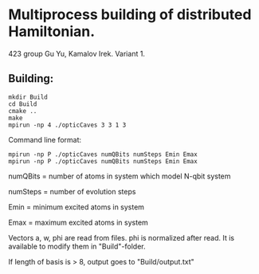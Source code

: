 # Multiprocess building of distributed Hamiltonian.

423 group Gu Yu, Kamalov Irek. Variant 1.

Building:
---
```shell
mkdir Build
cd Build
cmake ..
make
mpirun -np 4 ./opticCaves 3 3 1 3
```

Command line format:
```
mpirun -np P ./opticCaves numQBits numSteps Emin Emax
mpirun -np P ./opticCaves numQBits numSteps Emin Emax
```
numQBits = number of atoms in system which model N-qbit system

numSteps = number of evolution steps

Emin = minimum excited atoms in system

Emax = maximum excited atoms in system

Vectors a, w, phi are read from files. phi is normalized after read. It is available to modify them in "Build"-folder.

If length of basis is > 8, output goes to "Build/output.txt"
